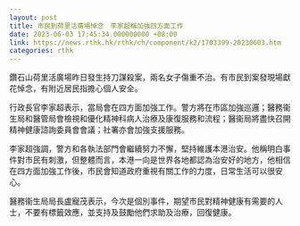 ```yaml
---
layout: post
title: 市民到荷里活廣場悼念　李家超稱加強四方面工作
date: 2023-06-03 17:45:34.000000000 +08:00
link: https://news.rthk.hk/rthk/ch/component/k2/1703399-20230603.htm
categories: rthk
---
```


鑽石山荷里活廣場昨日發生持刀謀殺案，兩名女子傷重不治。有市民到案發現場獻花悼念，有附近居民指擔心個人安全。

行政長官李家超表示，當局會在四方面加強工作。警方將在市區加強巡邏；醫務衞生局和醫管局會檢視和優化精神科病人治療及康復服務和流程；醫衞局將盡快召開精神健康諮詢委員會會議；社署亦會加強支援服務。

李家超強調，警方和各執法部門會繼續努力不懈，堅持維護本港治安。他稱明白事件對市民有刺激，但整體而言，本港一向是世界各地都認為治安好的地方，他相信在四方面加強工作後，市民會知道政府重視有關工作的力度，日常生活可以很安心。

醫務衞生局局長盧寵茂表示，今次是個別事件，期望市民對精神健康有需要的人士，不要有標籤效應，並支持及鼓勵他們求助及治療，回復健康。
